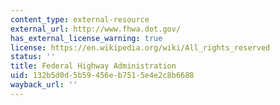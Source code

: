 ```yaml
---
content_type: external-resource
external_url: http://www.fhwa.dot.gov/
has_external_license_warning: true
license: https://en.wikipedia.org/wiki/All_rights_reserved
status: ''
title: Federal Highway Administration
uid: 132b5d0d-5b59-456e-b751-5e4e2c8b6688
wayback_url: ''
---
```

